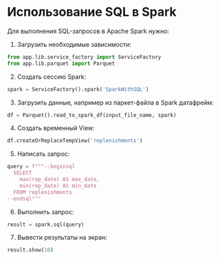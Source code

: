 # Использование SQL в Spark

Для выполнения SQL-запросов в Apache Spark нужно:
1. Загрузить необходимые зависимости:
  ```python
  from app.lib.service_factory import ServiceFactory
  from app.lib.parquet import Parquet
  ```
2. Создать сессию Spark:
  ```python
  spark = ServiceFactory().spark('SparkWithSQL')
  ```
3. Загрузить данные, например из паркет-файла в Spark датафрейм:
  ```python
  df = Parquet().read_to_spark_df(input_file_name, spark)
  ```
4. Создать временный View:
  ```python
  df.createOrReplaceTempView('replenishments')
  ```
5. Написать запрос:
  ```python
  query = f"""--beginsql
    SELECT
      max(rep_date) AS max_date,
      min(rep_date) AS min_date
    FROM replenishments
  --endsql"""
  ```
6. Выполнить запрос:
  ```python
  result = spark.sql(query)
  ```
7. Вывести результаты на экран:
  ```python
  result.show(10)
  ```
